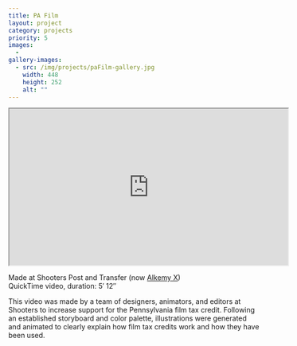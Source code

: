 ```yaml
---
title: PA Film
layout: project
category: projects
priority: 5
images:
  - 
gallery-images:
  - src: /img/projects/paFilm-gallery.jpg
    width: 448
    height: 252
    alt: ""
---
```



<section id="project"
	itemscope itemtype="http://schema.org/VideoObject">
		<iframe width="560" height="315" src="https://www.youtube-nocookie.com/embed/NcBuLQ44t0w" allowfullscreen></iframe>
		<p class="subhead">Made at Shooters Post and Transfer (now <a href="http://www.alkemy-x.com/" target="_blank">Alkemy X</a>)<br/>
			QuickTime video, duration: 5&prime; 12&Prime;</p>
		<meta itemprop="duration" content="T5M12S" />
		<p about>This video was made by a team of designers, animators, and editors at Shooters to increase support for the Pennsylvania film tax credit. Following an established storyboard and color palette, illustrations were generated and animated to clearly explain how film tax credits work and how they have been used.</p>
</section>